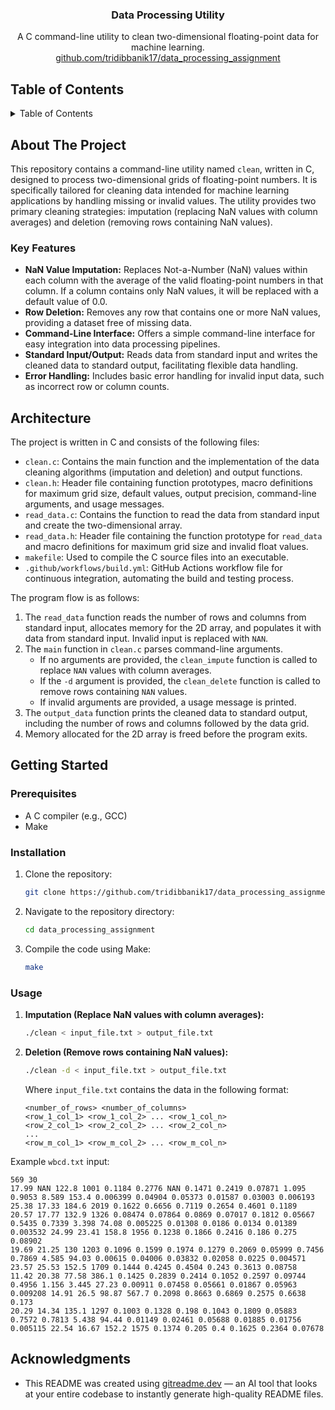 <div align="center">

<h3 align="center">Data Processing Utility</h3>

  <p align="center">
    A C command-line utility to clean two-dimensional floating-point data for machine learning.
    <br />
     <a href="https://github.com/tridibbanik17/data_processing_assignment">github.com/tridibbanik17/data_processing_assignment</a>
  </p>
</div>

## Table of Contents

<details>
  <summary>Table of Contents</summary>
  <ol>
    <li>
      <a href="#about-the-project">About The Project</a>
      <ul>
        <li><a href="#key-features">Key Features</a></li>
      </ul>
    </li>
    <li><a href="#architecture">Architecture</a></li>
    <li>
      <a href="#getting-started">Getting Started</a>
      <ul>
        <li><a href="#prerequisites">Prerequisites</a></li>
        <li><a href="#installation">Installation</a></li>
        <li><a href="#usage">Usage</a></li>
      </ul>
    </li>
    <li><a href="#acknowledgments">Acknowledgments</a></li>
  </ol>
</details>

## About The Project

This repository contains a command-line utility named `clean`, written in C, designed to process two-dimensional grids of floating-point numbers. It is specifically tailored for cleaning data intended for machine learning applications by handling missing or invalid values. The utility provides two primary cleaning strategies: imputation (replacing NaN values with column averages) and deletion (removing rows containing NaN values).

### Key Features

- **NaN Value Imputation:** Replaces Not-a-Number (NaN) values within each column with the average of the valid floating-point numbers in that column. If a column contains only NaN values, it will be replaced with a default value of 0.0.
- **Row Deletion:** Removes any row that contains one or more NaN values, providing a dataset free of missing data.
- **Command-Line Interface:** Offers a simple command-line interface for easy integration into data processing pipelines.
- **Standard Input/Output:** Reads data from standard input and writes the cleaned data to standard output, facilitating flexible data handling.
- **Error Handling:** Includes basic error handling for invalid input data, such as incorrect row or column counts.

## Architecture

The project is written in C and consists of the following files:

- `clean.c`: Contains the main function and the implementation of the data cleaning algorithms (imputation and deletion) and output functions.
- `clean.h`: Header file containing function prototypes, macro definitions for maximum grid size, default values, output precision, command-line arguments, and usage messages.
- `read_data.c`: Contains the function to read the data from standard input and create the two-dimensional array.
- `read_data.h`: Header file containing the function prototype for `read_data` and macro definitions for maximum grid size and invalid float values.
- `makefile`: Used to compile the C source files into an executable.
- `.github/workflows/build.yml`: GitHub Actions workflow file for continuous integration, automating the build and testing process.

The program flow is as follows:

1.  The `read_data` function reads the number of rows and columns from standard input, allocates memory for the 2D array, and populates it with data from standard input. Invalid input is replaced with `NAN`.
2.  The `main` function in `clean.c` parses command-line arguments.
    *   If no arguments are provided, the `clean_impute` function is called to replace `NAN` values with column averages.
    *   If the `-d` argument is provided, the `clean_delete` function is called to remove rows containing `NAN` values.
    *   If invalid arguments are provided, a usage message is printed.
3.  The `output_data` function prints the cleaned data to standard output, including the number of rows and columns followed by the data grid.
4.  Memory allocated for the 2D array is freed before the program exits.

## Getting Started

### Prerequisites

-   A C compiler (e.g., GCC)
-   Make

### Installation

1.  Clone the repository:

    ```sh
    git clone https://github.com/tridibbanik17/data_processing_assignment.git
    ```

2.  Navigate to the repository directory:

    ```sh
    cd data_processing_assignment
    ```

3.  Compile the code using Make:

    ```sh
    make
    ```

### Usage

1.  **Imputation (Replace NaN values with column averages):**

    ```sh
    ./clean < input_file.txt > output_file.txt
    ```

2.  **Deletion (Remove rows containing NaN values):**

    ```sh
    ./clean -d < input_file.txt > output_file.txt
    ```

    Where `input_file.txt` contains the data in the following format:

    ```
    <number_of_rows> <number_of_columns>
    <row_1_col_1> <row_1_col_2> ... <row_1_col_n>
    <row_2_col_1> <row_2_col_2> ... <row_2_col_n>
    ...
    <row_m_col_1> <row_m_col_2> ... <row_m_col_n>
    ```
   Example `wbcd.txt` input:
   ```
   569 30
   17.99 NAN 122.8 1001 0.1184 0.2776 NAN 0.1471 0.2419 0.07871 1.095 0.9053 8.589 153.4 0.006399 0.04904 0.05373 0.01587 0.03003 0.006193 25.38 17.33 184.6 2019 0.1622 0.6656 0.7119 0.2654 0.4601 0.1189
   20.57 17.77 132.9 1326 0.08474 0.07864 0.0869 0.07017 0.1812 0.05667 0.5435 0.7339 3.398 74.08 0.005225 0.01308 0.0186 0.0134 0.01389 0.003532 24.99 23.41 158.8 1956 0.1238 0.1866 0.2416 0.186 0.275 0.08902
   19.69 21.25 130 1203 0.1096 0.1599 0.1974 0.1279 0.2069 0.05999 0.7456 0.7869 4.585 94.03 0.00615 0.04006 0.03832 0.02058 0.0225 0.004571 23.57 25.53 152.5 1709 0.1444 0.4245 0.4504 0.243 0.3613 0.08758
   11.42 20.38 77.58 386.1 0.1425 0.2839 0.2414 0.1052 0.2597 0.09744 0.4956 1.156 3.445 27.23 0.00911 0.07458 0.05661 0.01867 0.05963 0.009208 14.91 26.5 98.87 567.7 0.2098 0.8663 0.6869 0.2575 0.6638 0.173
   20.29 14.34 135.1 1297 0.1003 0.1328 0.198 0.1043 0.1809 0.05883 0.7572 0.7813 5.438 94.44 0.01149 0.02461 0.05688 0.01885 0.01756 0.005115 22.54 16.67 152.2 1575 0.1374 0.205 0.4 0.1625 0.2364 0.07678
   ```

## Acknowledgments

- This README was created using [gitreadme.dev](https://gitreadme.dev) — an AI tool that looks at your entire codebase to instantly generate high-quality README files.
